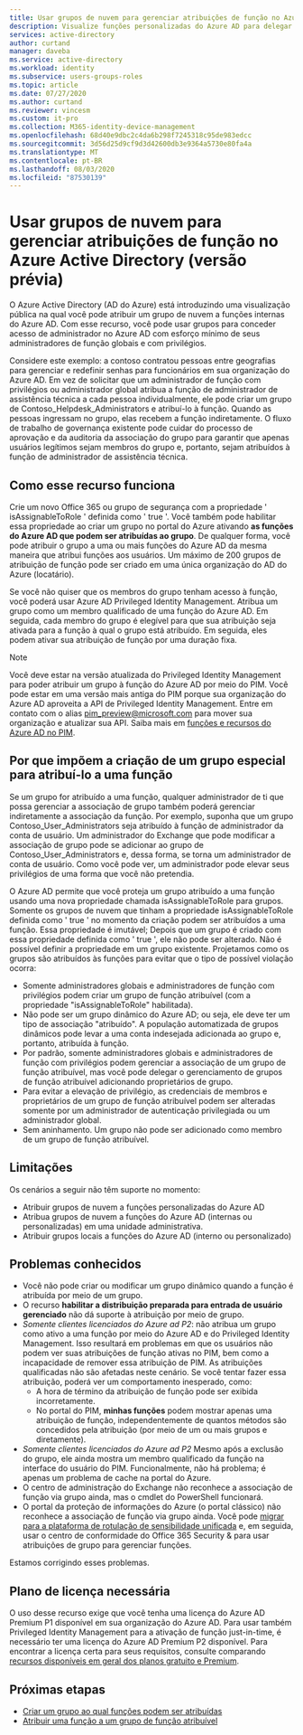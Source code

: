 ```yaml
---
title: Usar grupos de nuvem para gerenciar atribuições de função no Azure Active Directory | Microsoft Docs
description: Visualize funções personalizadas do Azure AD para delegar o gerenciamento de identidades. Gerencie funções do Azure no portal do Azure, no PowerShell ou na API do Graph.
services: active-directory
author: curtand
manager: daveba
ms.service: active-directory
ms.workload: identity
ms.subservice: users-groups-roles
ms.topic: article
ms.date: 07/27/2020
ms.author: curtand
ms.reviewer: vincesm
ms.custom: it-pro
ms.collection: M365-identity-device-management
ms.openlocfilehash: 68d40e9dbc2c4da6b298f7245318c95de983edcc
ms.sourcegitcommit: 3d56d25d9cf9d3d42600db3e9364a5730e80fa4a
ms.translationtype: MT
ms.contentlocale: pt-BR
ms.lasthandoff: 08/03/2020
ms.locfileid: "87530139"
---
```

# <a name="use-cloud-groups-to-manage-role-assignments-in-azure-active-directory-preview"></a>Usar grupos de nuvem para gerenciar atribuições de função no Azure Active Directory (versão prévia)

O Azure Active Directory (AD do Azure) está introduzindo uma visualização pública na qual você pode atribuir um grupo de nuvem a funções internas do Azure AD. Com esse recurso, você pode usar grupos para conceder acesso de administrador no Azure AD com esforço mínimo de seus administradores de função globais e com privilégios.

Considere este exemplo: a contoso contratou pessoas entre geografias para gerenciar e redefinir senhas para funcionários em sua organização do Azure AD. Em vez de solicitar que um administrador de função com privilégios ou administrador global atribua a função de administrador de assistência técnica a cada pessoa individualmente, ele pode criar um grupo de Contoso_Helpdesk_Administrators e atribuí-lo à função. Quando as pessoas ingressam no grupo, elas recebem a função indiretamente. O fluxo de trabalho de governança existente pode cuidar do processo de aprovação e da auditoria da associação do grupo para garantir que apenas usuários legítimos sejam membros do grupo e, portanto, sejam atribuídos à função de administrador de assistência técnica.

## <a name="how-this-feature-works"></a>Como esse recurso funciona

Crie um novo Office 365 ou grupo de segurança com a propriedade ' isAssignableToRole ' definida como ' true '. Você também pode habilitar essa propriedade ao criar um grupo no portal do Azure ativando **as funções do Azure AD que podem ser atribuídas ao grupo**. De qualquer forma, você pode atribuir o grupo a uma ou mais funções do Azure AD da mesma maneira que atribui funções aos usuários. Um máximo de 200 grupos de atribuição de função pode ser criado em uma única organização do AD do Azure (locatário).

Se você não quiser que os membros do grupo tenham acesso à função, você poderá usar Azure AD Privileged Identity Management. Atribua um grupo como um membro qualificado de uma função do Azure AD. Em seguida, cada membro do grupo é elegível para que sua atribuição seja ativada para a função à qual o grupo está atribuído. Em seguida, eles podem ativar sua atribuição de função por uma duração fixa.

> [!Note]
> Você deve estar na versão atualizada do Privileged Identity Management para poder atribuir um grupo à função do Azure AD por meio do PIM. Você pode estar em uma versão mais antiga do PIM porque sua organização do Azure AD aproveita a API de Privileged Identity Management. Entre em contato com o alias pim_preview@microsoft.com para mover sua organização e atualizar sua API. Saiba mais em [funções e recursos do Azure AD no PIM](https://docs.microsoft.com/azure/active-directory/privileged-identity-management/azure-ad-roles-features).

## <a name="why-we-enforce-creation-of-a-special-group-for-assigning-it-to-a-role"></a>Por que impõem a criação de um grupo especial para atribuí-lo a uma função

Se um grupo for atribuído a uma função, qualquer administrador de ti que possa gerenciar a associação de grupo também poderá gerenciar indiretamente a associação da função. Por exemplo, suponha que um grupo Contoso_User_Administrators seja atribuído à função de administrador da conta de usuário. Um administrador do Exchange que pode modificar a associação de grupo pode se adicionar ao grupo de Contoso_User_Administrators e, dessa forma, se torna um administrador de conta de usuário. Como você pode ver, um administrador pode elevar seus privilégios de uma forma que você não pretendia.

O Azure AD permite que você proteja um grupo atribuído a uma função usando uma nova propriedade chamada isAssignableToRole para grupos. Somente os grupos de nuvem que tinham a propriedade isAssignableToRole definida como ' true ' no momento da criação podem ser atribuídos a uma função. Essa propriedade é imutável; Depois que um grupo é criado com essa propriedade definida como ' true ', ele não pode ser alterado. Não é possível definir a propriedade em um grupo existente.
Projetamos como os grupos são atribuídos às funções para evitar que o tipo de possível violação ocorra:

- Somente administradores globais e administradores de função com privilégios podem criar um grupo de função atribuível (com a propriedade "isAssignableToRole" habilitada).
- Não pode ser um grupo dinâmico do Azure AD; ou seja, ele deve ter um tipo de associação "atribuído". A população automatizada de grupos dinâmicos pode levar a uma conta indesejada adicionada ao grupo e, portanto, atribuída à função.
- Por padrão, somente administradores globais e administradores de função com privilégios podem gerenciar a associação de um grupo de função atribuível, mas você pode delegar o gerenciamento de grupos de função atribuível adicionando proprietários de grupo.
- Para evitar a elevação de privilégio, as credenciais de membros e proprietários de um grupo de função atribuível podem ser alteradas somente por um administrador de autenticação privilegiada ou um administrador global.
- Sem aninhamento. Um grupo não pode ser adicionado como membro de um grupo de função atribuível.

## <a name="limitations"></a>Limitações

Os cenários a seguir não têm suporte no momento:  

- Atribuir grupos de nuvem a funções personalizadas do Azure AD
- Atribua grupos de nuvem a funções do Azure AD (internas ou personalizadas) em uma unidade administrativa.
- Atribuir grupos locais a funções do Azure AD (interno ou personalizado)

## <a name="known-issues"></a>Problemas conhecidos

- Você não pode criar ou modificar um grupo dinâmico quando a função é atribuída por meio de um grupo.
- O recurso **habilitar a distribuição preparada para entrada de usuário gerenciado** não dá suporte à atribuição por meio de grupo.
- *Somente clientes licenciados do Azure ad P2*: não atribua um grupo como ativo a uma função por meio do Azure AD e do Privileged Identity Management. Isso resultará em problemas em que os usuários não podem ver suas atribuições de função ativas no PIM, bem como a incapacidade de remover essa atribuição de PIM. As atribuições qualificadas não são afetadas neste cenário. Se você tentar fazer essa atribuição, poderá ver um comportamento inesperado, como:
  - A hora de término da atribuição de função pode ser exibida incorretamente.
  - No portal do PIM, **minhas funções** podem mostrar apenas uma atribuição de função, independentemente de quantos métodos são concedidos pela atribuição (por meio de um ou mais grupos e diretamente).
- *Somente clientes licenciados do Azure ad P2* Mesmo após a exclusão do grupo, ele ainda mostra um membro qualificado da função na interface do usuário do PIM. Funcionalmente, não há problema; é apenas um problema de cache na portal do Azure.  
- O centro de administração do Exchange não reconhece a associação de função via grupo ainda, mas o cmdlet do PowerShell funcionará.
- O portal da proteção de informações do Azure (o portal clássico) não reconhece a associação de função via grupo ainda. Você pode [migrar para a plataforma de rotulação de sensibilidade unificada](https://docs.microsoft.com/azure/information-protection/configure-policy-migrate-labels) e, em seguida, usar o centro de conformidade do Office 365 Security & para usar atribuições de grupo para gerenciar funções.

Estamos corrigindo esses problemas.

## <a name="required-license-plan"></a>Plano de licença necessária

O uso desse recurso exige que você tenha uma licença do Azure AD Premium P1 disponível em sua organização do Azure AD. Para usar também Privileged Identity Management para a ativação de função just-in-time, é necessário ter uma licença do Azure AD Premium P2 disponível. Para encontrar a licença certa para seus requisitos, consulte comparando [recursos disponíveis em geral dos planos gratuito e Premium](../fundamentals/active-directory-whatis.md#what-are-the-azure-ad-licenses).

## <a name="next-steps"></a>Próximas etapas

- [Criar um grupo ao qual funções podem ser atribuídas](roles-groups-create-eligible.md)
- [Atribuir uma função a um grupo de função atribuível](roles-groups-assign-role.md)
